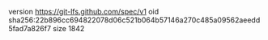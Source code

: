 version https://git-lfs.github.com/spec/v1
oid sha256:22b896cc694822078d06c521b064b57146a270c485a09562aeedd5fad7a826f7
size 1842
